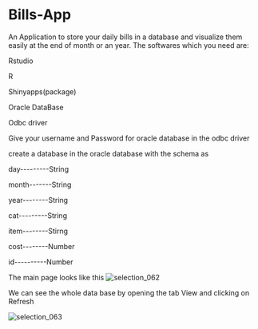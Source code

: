 # Bills-App
An Application to store your daily bills in a database and visualize them easily at the end of month or an year.
The softwares which you need are:

Rstudio

R

Shinyapps(package)

Oracle DataBase

Odbc driver

Give your username and Password for oracle database in the odbc driver 

create a database in the oracle database with the schema as

day---------String

month-------String

year--------String

cat---------String

item--------Stirng

cost--------Number

id----------Number

The main page looks like this
![selection_062](https://user-images.githubusercontent.com/24760891/43360622-2a04c9cc-92b9-11e8-80f8-238c2cc9b49c.png)

We can see the whole data base by opening the tab View and clicking on Refresh

![selection_063](https://user-images.githubusercontent.com/24760891/43360638-7d622a88-92b9-11e8-97a3-2f53ae1cd39e.png)

